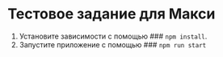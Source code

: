 # Тестовое задание для Макси
1. Установите зависимости с помощью ### `npm install`.
2. Запустите приложение с помощью ### `npm run start` 
